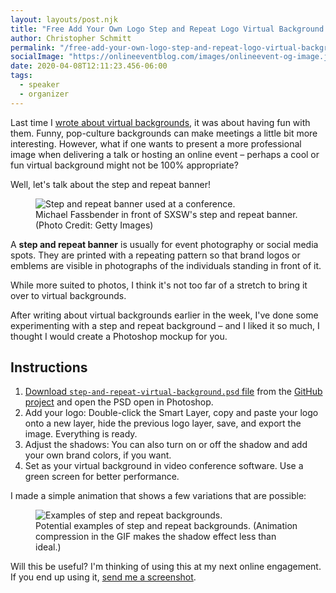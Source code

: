 ```yaml
---
layout: layouts/post.njk
title: "Free Add Your Own Logo Step and Repeat Logo Virtual Background Mockup"
author: Christopher Schmitt
permalink: "/free-add-your-own-logo-step-and-repeat-logo-virtual-background-mockup/"
socialImage: "https://onlineeventblog.com/images/onlineevent-og-image.jpg"
date: 2020-04-08T12:11:23.456-06:00
tags:
  - speaker
  - organizer
---
```


Last time I [wrote about virtual backgrounds](/fun-backgrounds-for-zoom-green-screen-backgrounds/), it was about having fun with them. Funny, pop-culture backgrounds can make meetings a little bit more interesting. However, what if one wants to present a more professional image when delivering a talk or hosting an online event – perhaps a cool or fun virtual background might not be 100% appropriate?

Well, let's talk about the step and repeat banner!

<figure>
    <img src="/images/blog/2020-04-08-sxsw-step-and-repeat.jpg" alt="Step and repeat banner used at a conference." loading="lazy">
    <figcaption>Michael Fassbender in front of SXSW's step and repeat banner. (Photo Credit: Getty Images)</figcaption>
</figure>

A **step and repeat banner** is usually for event photography or social media spots. They are printed with a repeating pattern so that brand logos or emblems are visible in photographs of the individuals standing in front of it. 

While more suited to photos, I think it's not too far of a stretch to bring it over to virtual backgrounds.

After writing about virtual backgrounds earlier in the week, I've done some experimenting with a step and repeat background – and I liked it so much, I thought I would create a Photoshop mockup for you.

## Instructions

1. [Download `step-and-repeat-virtual-background.psd` file](https://GitHub.com/teleject/step-and-repeat-virtual-background/archive/master.zip) from the [GitHub project](https://github.com/teleject/step-and-repeat-virtual-background) and open the PSD open in Photoshop.
2. Add your logo: Double-click the Smart Layer, copy and paste your logo onto a new layer, hide the previous logo layer, save, and export the image. Everything is ready.
3. Adjust the shadows: You can also turn on or off the shadow and add your own brand colors, if you want.
4. Set as your virtual background in video conference software. Use a green screen for better performance.

I made a simple animation that shows a few variations that are possible:

<figure>
    <img src="/images/blog/2020-04-08-examples.gif" alt="Examples of step and repeat backgrounds." loading="lazy">
    <figcaption>Potential examples of step and repeat backgrounds. (Animation compression in the GIF makes the shadow effect less than ideal.)</figcaption>
</figure>

Will this be useful? I'm thinking of using this at my next online engagement. If you end up using it, [send me a screenshot](https://twitter.com/@teleject).